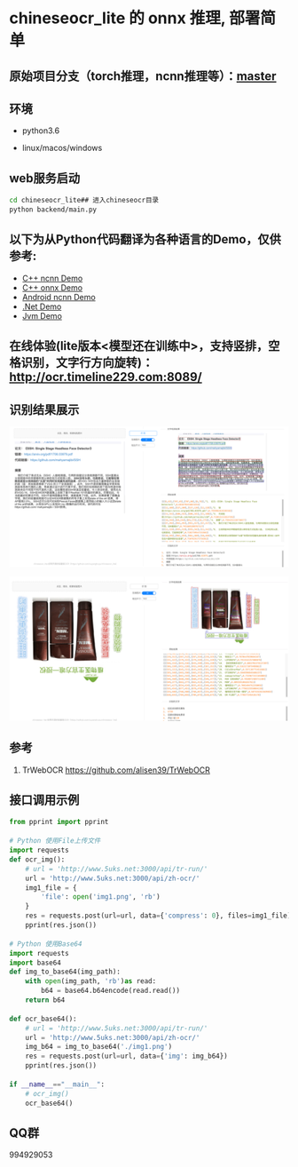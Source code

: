 # chineseocr_lite 的 onnx 推理, 部署简单

## 原始项目分支（torch推理，ncnn推理等）：[master](https://github.com/ouyanghuiyu/chineseocr_lite/tree/master)

## 环境
- python3.6

- linux/macos/windows

## web服务启动
``` Bash
cd chineseocr_lite## 进入chineseocr目录
python backend/main.py 
```
## 以下为从Python代码翻译为各种语言的Demo，仅供参考:
* [C++ ncnn Demo](https://github.com/ouyanghuiyu/chineseocr_lite/tree/onnx/pc_projects/OcrLiteOnnxToNcnn)
* [C++ onnx Demo](https://github.com/ouyanghuiyu/chineseocr_lite/tree/onnx/pc_projects/OcrLiteOnnx)
* [Android ncnn Demo](https://github.com/ouyanghuiyu/chineseocr_lite/tree/onnx/android_projects)
* [.Net Demo](https://github.com/ouyanghuiyu/chineseocr_lite/tree/onnx/dotnet_projects)
* [Jvm Demo](https://github.com/ouyanghuiyu/chineseocr_lite/tree/onnx/jvm_projects)

## 在线体验(lite版本<模型还在训练中>，支持竖排，空格识别，文字行方向旋转)： http://ocr.timeline229.com:8089/

## 识别结果展示

<p align="center"><img src="test_imgs/res.jpg"\></p>
<p align="center"><img src="test_imgs/res_2.jpg"\></p>


## 参考
1. TrWebOCR https://github.com/alisen39/TrWebOCR         

## 接口调用示例

```python
from pprint import pprint

# Python 使用File上传文件
import requests
def ocr_img():
    # url = 'http://www.5uks.net:3000/api/tr-run/'
    url = 'http://www.5uks.net:3000/api/zh-ocr/'
    img1_file = {
        'file': open('img1.png', 'rb')
    }
    res = requests.post(url=url, data={'compress': 0}, files=img1_file)
    pprint(res.json())

# Python 使用Base64
import requests
import base64
def img_to_base64(img_path):
    with open(img_path, 'rb')as read:
        b64 = base64.b64encode(read.read())
    return b64

def ocr_base64():
    # url = 'http://www.5uks.net:3000/api/tr-run/'
    url = 'http://www.5uks.net:3000/api/zh-ocr/'
    img_b64 = img_to_base64('./img1.png')
    res = requests.post(url=url, data={'img': img_b64})
    pprint(res.json())

if __name__=="__main__":
    # ocr_img()
    ocr_base64()
```

## QQ群
994929053
